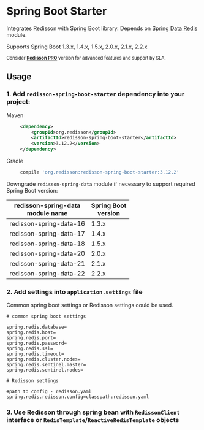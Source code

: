 # Spring Boot Starter

Integrates Redisson with Spring Boot library. Depends on [Spring Data Redis](https://github.com/redisson/redisson/tree/master/redisson-spring-data#spring-data-redis-integration) module.

Supports Spring Boot 1.3.x, 1.4.x, 1.5.x, 2.0.x, 2.1.x, 2.2.x

<sub>Consider __[Redisson PRO](https://redisson.pro)__ version for advanced features and support by SLA.</sub>

## Usage

### 1. Add `redisson-spring-boot-starter` dependency into your project:

Maven

```xml
     <dependency>
         <groupId>org.redisson</groupId>
         <artifactId>redisson-spring-boot-starter</artifactId>
         <version>3.12.2</version>
     </dependency>
```

Gradle

```groovy
     compile 'org.redisson:redisson-spring-boot-starter:3.12.2'
```


Downgrade `redisson-spring-data` module if necessary to support required Spring Boot version:

|redisson-spring-data<br/>module name|Spring Boot<br/>version|
|----------------------------|-------------------|
|redisson-spring-data-16     |1.3.x              |
|redisson-spring-data-17     |1.4.x              |
|redisson-spring-data-18     |1.5.x              |
|redisson-spring-data-20     |2.0.x              |
|redisson-spring-data-21     |2.1.x              |
|redisson-spring-data-22     |2.2.x              |

### 2. Add settings into `application.settings` file

Common spring boot settings or Redisson settings could be used.

```properties
# common spring boot settings

spring.redis.database=
spring.redis.host=
spring.redis.port=
spring.redis.password=
spring.redis.ssl=
spring.redis.timeout=
spring.redis.cluster.nodes=
spring.redis.sentinel.master=
spring.redis.sentinel.nodes=

# Redisson settings

#path to config - redisson.yaml
spring.redis.redisson.config=classpath:redisson.yaml
```

### 3. Use Redisson through spring bean with `RedissonClient` interface or `RedisTemplate`/`ReactiveRedisTemplate` objects

